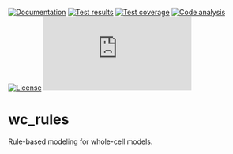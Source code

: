 <!-- [![PyPI package](https://img.shields.io/pypi/v/wc_rules.svg)](https://pypi.python.org/pypi/wc_rules) --> 
[![Documentation](https://readthedocs.org/projects/wc_rules/badge/?version=latest)](http://wc_rules.readthedocs.org)
[![Test results](https://circleci.com/gh/KarrLab/wc_rules.svg?style=shield)](https://circleci.com/gh/KarrLab/wc_rules)
[![Test coverage](https://coveralls.io/repos/github/KarrLab/wc_rules/badge.svg)](https://coveralls.io/github/KarrLab/wc_rules)
[![Code analysis](https://codeclimate.com/github/KarrLab/wc_rules/badges/gpa.svg)](https://codeclimate.com/github/KarrLab/wc_rules)
[![License](https://img.shields.io/github/license/KarrLab/wc_rules.svg)](LICENSE)
![Analytics](https://ga-beacon.appspot.com/UA-86759801-1/wc_rules/README.md?pixel)

# wc_rules
Rule-based modeling for whole-cell models.
